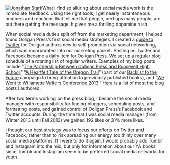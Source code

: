 [![Jonathan Stark](http://laurenhudgins.com/wp-content/uploads/2014/02/jonathanstark-200x300.jpg)](http://laurenhudgins.com/wp-content/uploads/2014/02/jonathanstark.jpg)What I find so alluring about social media work is the immediate feedback. Using the right tools, I get nearly instantaneous numbers and reactions that tell me that people, perhaps many people, are out there getting the message. It gives me a thrilling dopamine rush.

When social media duties split off from the marketing department, I helped found Ooligan Press&rsquo;s first social media strategies. I created a [guide to Twitter](http://laurenhudgins.com/social-media/an-authors-guide-to-twitter/ "An Author&rsquo;s Guide to Twitter") for Ooligan authors new to self-promotion via social networking, which was incorporated into our marketing packet. Posting on Twitter and Facebook became a daily item for Ooligan Press. We set up a regular blog schedule of a rotating list of regular writers. Examples of my blog posts include &ldquo;[The Partnership Between Ooligan Press and Roosevelt High School](http://ooligan.pdx.edu/the-partnership-between-ooligan-press-and-roosevelt-high-school/ "Ooligan Press and RHS"),&rdquo; &ldquo;[A Heartfelt Tale of the Oregon Trail](http://ooligan.pdx.edu/a-heartfelt-tale-of-the-oregon-trail/ "Heart for Any Fate")&rdquo; (part of our [Backlist to the Future](http://ooligan.pdx.edu/topics/backlist-to-the-future/ "Backlist to the Future") campaign to bring attention to previously published books), and &ldquo;[We Went to Willamette Writers Conference 2013](http://ooligan.pdx.edu/we-went-to-willamette-writers-conference-2013/ "WW C2013").&rdquo; [Here](http://ooligan.pdx.edu/author/lauren-hudgins/ "Hudgins blog posts") is a list of most the blog posts I authored.

After two terms working on the press blog, I became the social media manager with responsibility for finding bloggers, scheduling posts, and formatting posts, and gained control of Ooligan Press&rsquo;s Facebook and Twitter accounts. During the time that I was social media manager (from Winter 2013 until Fall 2013) we gained 192 likes or 31% more likes.

I thought our best strategy was to focus our efforts on Twitter and Facebook, rather than to risk spreading our energy too thinly over many social media platforms. If I were to do it again, I would probably add Tumblr and Instagram into the mix, but only for information about our YA books, since Tumblr and Instagram seem to be preferred social media networks for youth.
